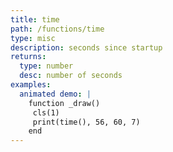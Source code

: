 ```yaml
---
title: time
path: /functions/time
type: misc
description: seconds since startup
returns:
  type: number
  desc: number of seconds
examples:
  animated demo: |
    function _draw()
     cls(1)
     print(time(), 56, 60, 7)
    end
---
```


